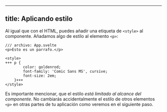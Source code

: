 <!-- ---
title: Styling
--- -->
---
title: Aplicando estilo
---


<!-- Just like in HTML, you can add a `<style>` tag to your component. Let's add some styles to the `<p>` element: -->
Al igual que con el HTML, puedes añadir una etiqueta de `<style>` al componente. Añadamos algo de estilo al elemento `<p>`:

<!-- ```svelte
/// file: App.svelte
<p>This is a paragraph.</p>

<style>
+++ p {
        color: goldenrod;
        font-family: 'Comic Sans MS', cursive;
        font-size: 2em;
    }+++
</style>
``` -->
```svelte
/// archivo: App.svelte
<p>Esto es un parrafo.</p>

<style>
+++ p {
        color: goldenrod;
        font-family: 'Comic Sans MS', cursive;
        font-size: 2em;
    }+++
</style>
```
<!-- Importantly, these rules are _scoped to the component_. You won't accidentally change the style of `<p>` elements elsewhere in your app, as we'll see in the next step. -->

Es importante mencionar, que el estilo _está limitado al alcance del componente_. No cambiarás accidentalmente el estilo de otros elementos `<p>` en otras partes de tu aplicación como veremos en el siguiente paso.